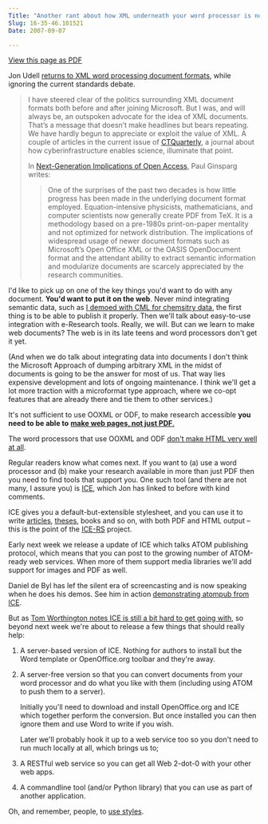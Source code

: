 ```yaml
---
Title: "Another rant about how XML underneath your word processor is not enough"
Slug: 16-35-46.101521
Date: 2007-09-07

---
```

<div>

[View this page as PDF](/blog/2007/09/07/16-35-46.101521/100.pdf)

Jon Udell [returns to XML word processing document
formats](http://blog.jonudell.net/2007/09/05/xml-documents-flavors-versus-essence/),
while ignoring the current standards debate.

> I have steered clear of the politics surrounding XML document formats
> both before and after joining Microsoft. But I was, and will always
> be, an outspoken advocate for the idea of XML documents. That<span
> class="spCh spChx2019">’</span>s a message that doesn<span
> class="spCh spChx2019">’</span>t make headlines but bears repeating.
> We have hardly begun to appreciate or exploit the value of XML. A
> couple of articles in the current issue of
> [CTQuarterly](http://www.ctwatch.org/quarterly/about.html), a journal
> about how cyberinfrastructure enables science, illuminate that point.
>
> In [Next-Generation Implications of Open
> Access](http://www.ctwatch.org/quarterly/articles/2007/08/next-generation-implications-of-open-access),
> Paul Ginsparg writes:
>
> > One of the surprises of the past two decades is how little progress
> > has been made in the underlying document format employed.
> > Equation-intensive physicists, mathematicians, and computer
> > scientists now generally create PDF from TeX. It is a methodology
> > based on a pre-1980s print-on-paper mentality and not optimized for
> > network distribution. The implications of widespread usage of newer
> > document formats such as Microsoft<span
> > class="spCh spChx2019">’</span>s Open Office XML or the OASIS
> > OpenDocument format and the attendant ability to extract semantic
> > information and modularize documents are scarcely appreciated by the
> > research communities.

I'd like to pick up on one of the key things you'd want to do with any
document. **You'd want to put it on the web**. Never mind integrating
semantic data, such as [I demoed with CML for chemsitry
data](http://ptsefton.com/blog/2007/06/22/cml_demo), the first thing is
to be able to publish it properly. Then we'll talk about easy-to-use
integration with e-Research tools. Really, we will. But can we learn to
make web documents? The web is in its late teens and word processors
don't get it yet.

(And when we do talk about integrating data into documents I don't think
the Microsoft Approach of dumping arbitrary XML in the midst of
documents is going to be the answer for most of us. That way lies
expensive development and lots of ongoing maintenance. I think we'll get
a lot more traction with a microformat type approach, where we co-opt
features that are already there and tie them to other services.)

It's not sufficient to use OOXML or ODF, to make research accessible
**you need to be able to** [**make web pages, not just
PDF**.](http://eprints.usq.edu.au/archive/00002653/)

The word processors that use OOXML and ODF [don't make HTML very well at
all](http://del.icio.us/ptsefton/xhtmlchallenge).

Regular readers know what comes next. If you want to (a) use a word
processor and (b) make your research available in more than just PDF
then you need to find tools that support you. One such tool (and there
are not many, I assure you) is [ICE](http://ice.usq.edu.au/), which Jon
has linked to before with kind comments.

ICE gives you a default-but-extensible stylesheet, and you can use it to
write [articles](http://ptsefton.com/blog/2007/05/15/etd_paper),
[theses](http://ptsefton.com/blog/2007/08/24/18-43-00.855588), books and
so on, with both PDF and HTML output <span
class="spCh spChx2013">–</span> this is the point of the
[ICE-RS](http://ice.usq.edu.au/introduction/ice_rs.htm) project.

Early next week we release a update of ICE which talks ATOM publishing
protocol, which means that you can post to the growing number of
ATOM-ready web services. When more of them support media libraries we'll
add support for images and PDF as well.

Daniel de Byl has lef the silent era of screencasting and is now
speaking when he does his demos. See him in action [demonstrating
atompub from
ICE](http://ice.usq.edu.au/media/videos/app_from_ice_01.swf).

But as [Tom Worthington notes ICE is still a bit hard to get going
with](http://www.tomw.net.au/blog/2007/04/creating-coordinated-web-pdf-and.html),
so beyond next week we're about to release a few things that should
really help:

1.  A server-based version of ICE. Nothing for authors to install but
    the Word template or OpenOffice.org toolbar and they're away.

2.  A server-free version so that you can convert documents from your
    word processor and do what you like with them (including using ATOM
    to push them to a server).

    Initially you'll need to download and install OpenOffice.org and ICE
    which together perform the conversion. But once installed you can
    then ignore them and use Word to write if you wish.

    Later we'll probably hook it up to a web service too so you don't
    need to run much locally at all, which brings us to;

3.  A RESTful web service so you can get all Web 2-dot-0 with your other
    web apps.

4.  A commandline tool (and/or Python library) that you can use as part
    of another application.

Oh, and remember, people, to [use
styles](http://del.icio.us/ptsefton/usestyles).

</div>
